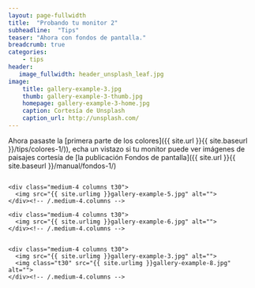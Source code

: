 ```yaml
---
layout: page-fullwidth
title:  "Probando tu monitor 2"
subheadline:  "Tips"
teaser: "Ahora con fondos de pantalla."
breadcrumb: true   
categories:
    - tips
header:
   image_fullwidth: header_unsplash_leaf.jpg
image:
    title: gallery-example-3.jpg
    thumb: gallery-example-3-thumb.jpg
    homepage: gallery-example-3-home.jpg
    caption: Cortesía de Unsplash
    caption_url: http://unsplash.com/
---
```

Ahora pasaste la [primera parte de los colores]({{ site.url }}{{ site.baseurl }}/tips/colores-1/)), echa un vistazo si tu monitor puede ver imágenes de paisajes cortesía de [la publicación Fondos de pantalla]({{ site.url }}{{ site.baseurl }}/manual/fondos-1/)


<!--more-->

<div class="row">
    <div class="medium-4 columns t30">
    <img src="{{ site.urlimg }}gallery-example-4.jpg" alt="">
    </div><!-- /.medium-4.columns -->

    <div class="medium-4 columns t30">
      <img src="{{ site.urlimg }}gallery-example-5.jpg" alt="">
    </div><!-- /.medium-4.columns -->

    <div class="medium-4 columns t30">
      <img src="{{ site.urlimg }}gallery-example-6.jpg" alt="">
    </div><!-- /.medium-4.columns -->

</div><!-- /.row -->


<div class="row">
    <div class="medium-8 columns t30">
    <img src="{{ site.urlimg }}gallery-example-7.jpg" alt="">
    </div><!-- /.medium-8.columns -->

    <div class="medium-4 columns t30">
      <img src="{{ site.urlimg }}gallery-example-3.jpg" alt="">
      <img class="t30" src="{{ site.urlimg }}gallery-example-8.jpg" alt="">
    </div><!-- /.medium-4.columns -->

</div><!-- /.row -->
